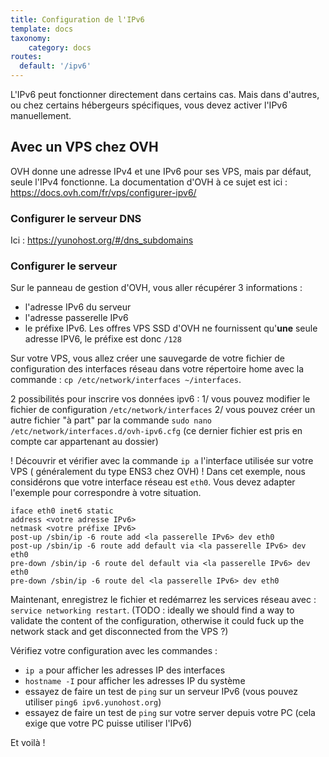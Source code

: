 ```yaml
---
title: Configuration de l'IPv6
template: docs
taxonomy:
    category: docs
routes:
  default: '/ipv6'
---
```


L'IPv6 peut fonctionner directement dans certains cas. Mais dans d'autres, ou chez certains hébergeurs spécifiques, vous devez activer l'IPv6 manuellement.

## Avec un VPS chez OVH

OVH donne une adresse IPv4 et une IPv6 pour ses VPS, mais par défaut, seule l'IPv4 fonctionne.
La documentation d'OVH à ce sujet est ici : <https://docs.ovh.com/fr/vps/configurer-ipv6/>

### Configurer le serveur DNS

Ici : <https://yunohost.org/#/dns_subdomains>

### Configurer le serveur

Sur le panneau de gestion d'OVH, vous aller récupérer 3 informations :

- l'adresse IPv6 du serveur
- l'adresse passerelle IPv6
- le préfixe IPv6. Les offres VPS SSD d'OVH ne fournissent qu'**une** seule adresse IPV6, le préfixe est donc `/128`

Sur votre VPS, vous allez créer une sauvegarde de votre fichier de configuration des interfaces réseau dans votre répertoire home avec la commande : `cp /etc/network/interfaces ~/interfaces`.

2 possibilités pour inscrire vos données ipv6 :
1/ vous pouvez modifier le fichier de configuration `/etc/network/interfaces`
2/ vous pouvez créer un autre fichier "à part" par la commande `sudo nano /etc/network/interfaces.d/ovh-ipv6.cfg` (ce dernier fichier est pris en compte car appartenant au dossier)

! Découvrir et vérifier avec la commande `ip a` l'interface utilisée sur votre VPS ( généralement du type ENS3 chez OVH)
! Dans cet exemple, nous considérons que votre interface réseau est `eth0`. Vous devez adapter l'exemple pour correspondre à votre situation.

```plaintext
iface eth0 inet6 static
address <votre adresse IPv6>
netmask <votre préfixe IPv6>
post-up /sbin/ip -6 route add <la passerelle IPv6> dev eth0
post-up /sbin/ip -6 route add default via <la passerelle IPv6> dev eth0
pre-down /sbin/ip -6 route del default via <la passerelle IPv6> dev eth0
pre-down /sbin/ip -6 route del <la passerelle IPv6> dev eth0
```

Maintenant, enregistrez le fichier et redémarrez les services réseau avec : `service networking restart`. (TODO : ideally we should find a way to validate the content of the configuration, otherwise it could fuck up the network stack and get disconnected from the VPS ?)

Vérifiez votre configuration avec les commandes :

- `ip a` pour afficher les adresses IP des interfaces
- `hostname -I` pour afficher les adresses IP du système
- essayez de faire un test de `ping` sur un serveur IPv6 (vous pouvez utiliser `ping6 ipv6.yunohost.org`)
- essayez de faire un test de `ping` sur votre server depuis votre PC (cela exige que votre PC puisse utiliser l'IPv6)

Et voilà !
